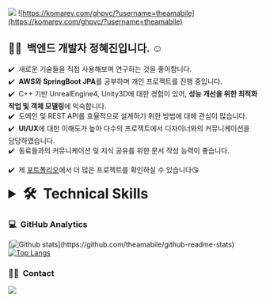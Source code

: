 <a href="https://www.notion.so/7501076f2e8b40a7b5ec16774fabd330"><img src="https://img.shields.io/badge/WebPorfoilo-link-blue"/></a>
![https://komarev.com/ghpvc/?username=theamabile](https://komarev.com/ghpvc/?username=theamabile)


## 👨‍💻 &nbsp;백엔드 개발자 정혜진입니다. ☺️

✔️ &nbsp;새로운 기술들을 직접 사용해보며 연구하는 것을 좋아합니다.\
✔️ &nbsp;<b>AWS와 SpringBoot JPA</b>를 공부하며 개인 프로젝트를 진행 중입니다.\
✔️ &nbsp;C++ 기반 UnrealEngine4, Unity3D에 대한 경험이 있어, <b>성능 개선을 위한 최적화 작업 및 객체 모델링</b>에 익숙합니다.\
✔️ &nbsp;도메인 및 REST API를 효율적으로 설계하기 위한 방법에 대해 관심이 많습니다.\
✔️ &nbsp;<b>UI/UX</b>에 대한 이해도가 높아 다수의 프로젝트에서 디자이너와의 커뮤니케이션을 담당하였습니다.\
✔️ &nbsp;동료들과의 커뮤니케이션 및 지식 공유를 위한 문서 작성 능력이 좋습니다.

✔️ &nbsp;제 <a href="https://www.notion.so/7501076f2e8b40a7b5ec16774fabd330">포트폴리오</a>에서 더 많은 프로젝트를 확인하실 수 있습니다😘


<details>
    <summary style="font-size:2em"><strong>🛠 &nbsp;Technical Skills </strong></summary>
    <ul style="list-style:none">
        <li>
          <img src="https://img.shields.io/badge/-java-05122A?style=flat&logo=java" /> 
          <img src="https://img.shields.io/badge/-SpringBoot-05122A?style=flat&logo=Spring-Boot" />
        </li>
        <li>
            <img src="https://img.shields.io/badge/-JavaScript-05122A?style=flat&logo=javascript" />
            <img src="https://img.shields.io/badge/-HTML-05122A?style=flat&logo=HTML5" />
            <img src="https://img.shields.io/badge/-CSS-05122A?style=flat&logo=CSS3&logoColor=1572B6" />
            <img src="https://img.shields.io/badge/-Markdown-05122A?style=flat&logo=markdown" />
        </li>
        <li>
            <img src="https://img.shields.io/badge/-React-05122A?style=flat&logo=react" />
            <img src="https://img.shields.io/badge/-Bootstrap-05122A?style=flat&logo=bootstrap&logoColor=563D7C" />
            <img src="https://img.shields.io/badge/-Node.js-05122A?style=flat&logo=node.js" />
        </li>
        <li>
            <img src="https://img.shields.io/badge/-Git-05122A?style=flat&logo=git" />
            <img src="https://img.shields.io/badge/-GitHub-05122A?style=flat&logo=github" />
            <img src="https://img.shields.io/badge/-Svn-05122A?style=flat&logo=Svn" />
            <img src="https://img.shields.io/badge/-Jira-05122A?style=flat&logo=Jira" />
            <img src="https://img.shields.io/badge/-Confluence-05122A?style=flat&logo=Confluence" />
        </li>
        <li>
            <img src="https://img.shields.io/badge/-UnrealEngine4-05122A?style=flat&logo=Unreal-Engine" />
            <img src="https://img.shields.io/badge/-Unity3D-05122A?style=flat&logo=Unity" />
        </li>
    </ul>
</details>


### 💻 &nbsp;GitHub Analytics

[![Github stats](https://github-readme-stats.vercel.app/api?username=theamabile&show_icons=true&theme=algolia&include_all_commits=true&count_private=true")](https://github.com/theamabile/github-readme-stats)
[![Top Langs](https://github-readme-stats.vercel.app/api/top-langs/?username=theamabile&layout=compact&theme=algolia)](https://github.com/theamabile/github-readme-stats)


### 🤝🏻 &nbsp;Contact
<a href="mailto:theamabile@gmail.com"><img src="https://img.shields.io/badge/-theamabile@gmail.com-D14836?style=flat&logo=Gmail&logoColor=white"/></a>
